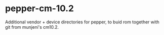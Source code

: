 pepper-cm-10.2
==============

Additional vendor + device directories for pepper,
to buid rom together with git from munjeni's cm10.2.
